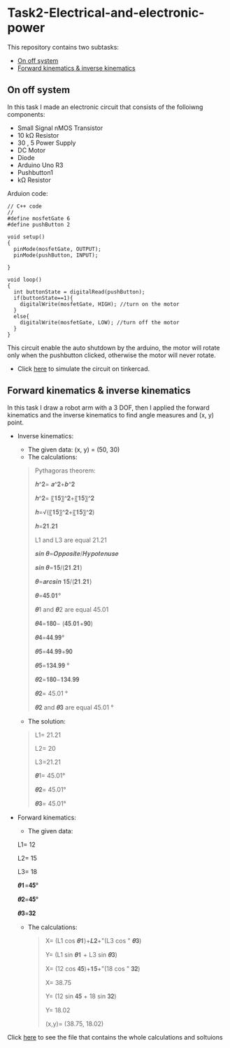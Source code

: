 # Task2-Electrical-and-electronic-power
This repository contains two subtasks:
- [On off system](https://github.com/farahhrs/Task2-Electrical-and-electronic-power/blob/main/README.md#on-off-system)
- [Forward kinematics & inverse kinematics](https://github.com/farahhrs/Task2-Electrical-and-electronic-power/blob/main/README.md#forward-kinematics--inverse-kinematics)
## On off system
In this task I made an electronic circuit that consists of the folloiwng components:
- Small Signal nMOS Transistor
- 10 kΩ Resistor
- 30 , 5 Power Supply
- DC Motor
- Diode
- Arduino Uno R3
- Pushbutton1 
- kΩ Resistor

Arduion code:
```
// C++ code
//
#define mosfetGate 6
#define pushButton 2

void setup()
{
  pinMode(mosfetGate, OUTPUT);
  pinMode(pushButton, INPUT);

}

void loop()
{
  int buttonState = digitalRead(pushButton);
  if(buttonState==1){
  	digitalWrite(mosfetGate, HIGH); //turn on the motor
  }
  else{
  	digitalWrite(mosfetGate, LOW); //turn off the motor
  }
}
```
This circuit enable the auto shutdown by the arduino, the motor will rotate only when the pushbutton clicked, otherwise the motor will never rotate.
- Click [here](https://www.tinkercad.com/things/hP8x8h8XdHQ-bodacious-jaiks-crift/editel?sharecode=Dn_C5lPQhzsvtIkSJjDFKiJFKJQM5L63AIrcKs9e6DA) to simulate the circuit on tinkercad.

## Forward kinematics & inverse kinematics
In this task I draw a robot arm with a 3 DOF, then I applied the forward kinematics and the inverse kinematics to find angle measures and (x, y) point.
- Inverse kinematics:
    - The given data: (x, y) = (50, 30)
    - The calculations:
   
    > Pythagoras theorem:
    > 
    > 𝒉^𝟐= 𝒂^𝟐+𝒃^𝟐 
    > 
    > 𝒉^𝟐= 〖𝟏𝟓〗^𝟐+〖𝟏𝟓〗^𝟐 
    > 
    > 𝒉=√(〖𝟏𝟓〗^𝟐+〖𝟏𝟓〗^𝟐)
    > 
    > 𝒉=𝟐𝟏.𝟐𝟏
    > 
    > L1 and L3 are equal 21.21
    > 
    > 𝒔𝒊𝒏 𝜽=𝑶𝒑𝒑𝒐𝒔𝒊𝒕𝒆/𝑯𝒚𝒑𝒐𝒕𝒆𝒏𝒖𝒔𝒆
    > 
    > 𝒔𝒊𝒏 𝜽=𝟏𝟓/(𝟐𝟏.𝟐𝟏)
    > 
    > 𝜽=𝒂𝒓𝒄𝒔𝒊𝒏 𝟏𝟓/(𝟐𝟏.𝟐𝟏)
    > 
    > 𝜽=𝟒𝟓.𝟎𝟏°
    > 
    > 𝜽1 and 𝜽2 are equal 45.01
    > 
    > 𝜽𝟒=𝟏𝟖𝟎− (𝟒𝟓.𝟎𝟏+𝟗𝟎)
    > 
    > 𝜽𝟒=𝟒𝟒.𝟗𝟗°
    > 
    > 𝜽𝟓=𝟒𝟒.𝟗𝟗+𝟗𝟎
    > 
    > 𝜽𝟓=𝟏𝟑𝟒.𝟗𝟗 °
    > 
    > 𝜽𝟐=𝟏𝟖𝟎−𝟏𝟑𝟒.𝟗𝟗
    > 
    > 𝜽𝟐=  45.01 °
    > 
    > 𝜽𝟐  and 𝜽𝟑 are equal 45.01 °

   
    - The solution:
    
    >  L1= 21.21
    >  
    >  L2= 20
    >  
    >  L3=21.21
    >  
    >  𝜽1= 45.01°
    >  
    >  𝜽𝟐= 45.01°
    >  
    >  𝜽𝟑= 45.01°


- Forward kinematics:
    - The given data: 
    
    L1= 12
    
    L2= 15
    
    L3= 18
    
    𝜽𝟏=𝟒𝟓°
    
    𝜽𝟐=𝟒𝟓°
    
    𝜽𝟑=𝟑𝟐

    - The calculations:
      > X= (L1 cos 𝜽𝟏)+𝑳𝟐+"(L3 cos " 𝜽𝟑)
      > 
      > Y= (L1 sin 𝜽𝟏 + L3 sin 𝜽𝟑)
      >
      >  X= (12 cos 𝟒𝟓)+𝟏𝟓+"(18 cos " 𝟑𝟐)
      >  
      >  X= 38.75
      >  
      >  Y= (12 sin 𝟒𝟓 + 18 sin 𝟑𝟐)
      >  
      >  Y= 18.02
      >  
      >  (x,y)= (38.75, 18.02)

Click [here]() to see the file that contains the whole calculations and soltuions 

